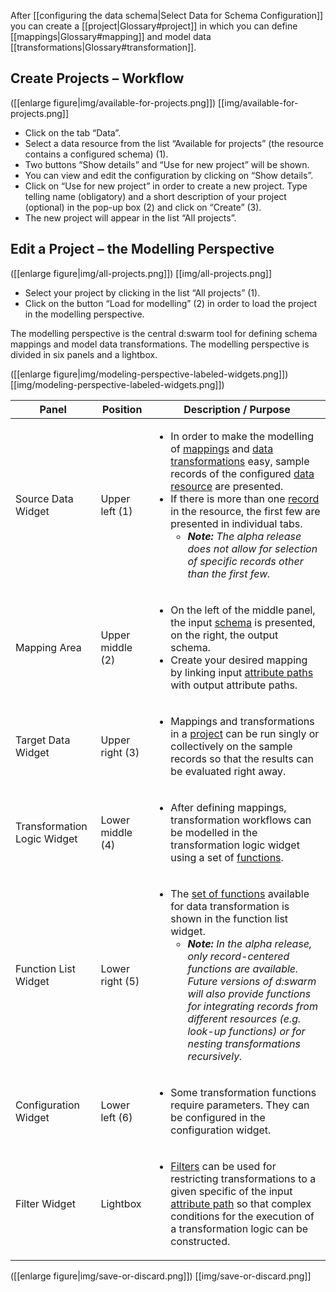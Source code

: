 After [[configuring the data schema|Select Data for Schema Configuration]] you can create a [[project|Glossary#project]] in which you can define [[mappings|Glossary#mapping]] and model data [[transformations|Glossary#transformation]].

## Create Projects – Workflow 

([[enlarge figure|img/available-for-projects.png]])
[[img/available-for-projects.png]]

* Click on the tab “Data”.
* Select a data resource from the list “Available for projects” (the resource contains a configured schema) (1).
* Two buttons “Show details” and “Use for new project” will be shown.
* You can view and edit the configuration by clicking on “Show details”.
* Click on “Use for new project”  in order to create a new project. Type telling name (obligatory) and a short description of your project (optional) in the pop-up box (2) and click on “Create” (3).
* The new project will appear in the list “All projects”.


## Edit a Project – the Modelling Perspective

([[enlarge figure|img/all-projects.png]])
[[img/all-projects.png]]

* Select your project by clicking in the list “All projects” (1).
* Click on the button “Load for modelling” (2) in order to load the project in the modelling perspective.

The modelling perspective is the central d:swarm tool for defining schema mappings and model data transformations. The modelling perspective is divided in six panels and a lightbox.

([[enlarge figure|img/modeling-perspective-labeled-widgets.png]])
[[img/modeling-perspective-labeled-widgets.png]])

<table >
<thead>
<tr>
<th> Panel </th>
<th> Position </th>
<th> Description / Purpose </th>
</tr>
</thead>
<tbody>
<tr>
<td>Source Data Widget</td>
<td>Upper left (1)</td>
<td>
<ul>
<li>In order to make the modelling of <a title="d:swarm Glossary" href="Glossary#mapping">mappings</a> and <a title="d:swarm Glossary" href="Glossary#transformation">data transformations</a> easy, sample records of the configured <a title="d:swarm Glossary" href="Glossary#data-resource">data resource</a> are presented.</li>
<li>If there is more than one <a title="d:swarm Glossary" href="Glossary#Record">record</a> in the resource, the first few are presented in individual tabs.
<ul>
<li><em><strong>Note:</strong> The alpha release does not allow for selection of specific records other than the first few.</em></li>
</ul>
</li>
</ul>
</td>
</tr>
<tr>
<td>Mapping Area</td>
<td>Upper middle (2)</td>
<td>
<ul>
<li>On the left of the middle panel, the input <a title="d:swarm Glossary" href="Glossary#schema">schema</a> is presented, on the right, the output schema.</li>
<li>Create your desired mapping by linking input <a title="d:swarm Glossary" href="Glossary#attribute-path">attribute paths</a> with output attribute paths.</li>
</ul>
</td>
</tr>
<tr>
<td>Target Data Widget</td>
<td>Upper right (3)</td>
<td>
<ul>
<li>Mappings and transformations in a <a title="d:swarm Glossary" href="Glossary#project">project</a> can be run singly or collectively on the sample records so that the results can be evaluated right away.</li>
</ul>
</td>
</tr>
<tr>
<td>Transformation Logic Widget</td>
<td>Lower middle (4)</td>
<td>
<ul>
<li>After defining mappings, transformation workflows can be modelled in the transformation logic widget using a set of <a title="d:swarm Glossary" href="Glossary#function">functions</a>.</li>
</ul>
</td>
</tr>
<tr>
<td>Function List Widget</td>
<td>Lower right (5)</td>
<td>
<ul>
<li>The <a href="Available-Transformation-Functions">set of functions</a> available for data transformation is shown in the function list widget.
<ul>
<li><em><strong>Note:</strong> In the alpha release, only record-centered functions are available. Future versions of d:swarm will also provide functions for integrating records from different resources (e.g. look-up functions) or for nesting transformations recursively.</em></li>
</ul>
</li>
</ul>
</td>
</tr>
<tr>
<td>Configuration Widget</td>
<td>Lower left (6)</td>
<td>
<ul>
<li>Some transformation functions require parameters. They can be configured in the configuration widget.</li>
</ul>
</td>
</tr>
<tr>
<td>Filter Widget</td>
<td>Lightbox</td>
<td>
<ul>
<li><a title="d:swarm Glossary" href="Glossary#filter">Filters</a> can be used for restricting transformations to a given specific of the input <a title="d:swarm Glossary" href="Glossary#attribute-path">attribute path</a> so that complex conditions for the execution of a transformation logic can be constructed.</li>
</ul>
</td>
</tr>
</tbody>
</table>

([[enlarge figure|img/save-or-discard.png]])
[[img/save-or-discard.png]]